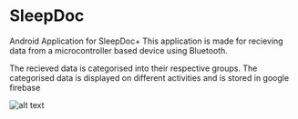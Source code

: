 # SleepDoc
Android Application for SleepDoc+
This application is made for recieving data from a microcontroller based device using Bluetooth.

The recieved data is categorised into their respective groups. The categorised data is displayed on different activities and is stored in google firebase

![alt text](https://raw.githubusercontent.com/manoj036/SleepDoc/Screenshot_20180430-213553.jpg)

